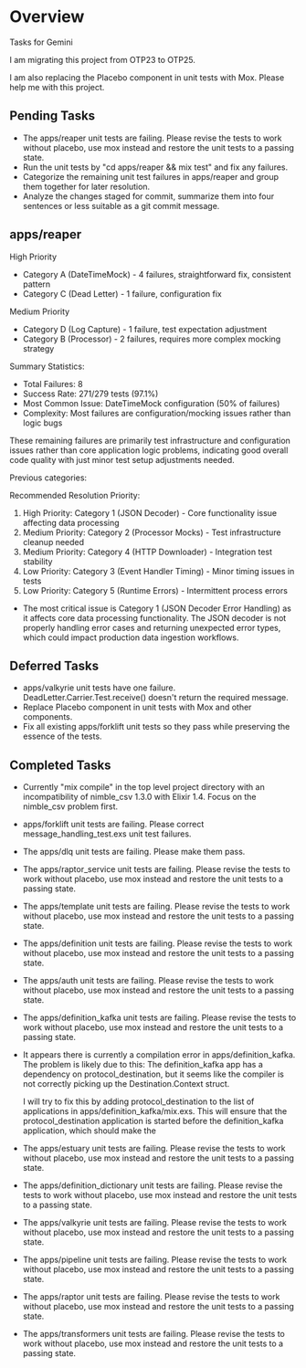 # Overview

Tasks for Gemini

I am migrating this project from OTP23 to OTP25.

I am also replacing the Placebo component in unit tests with Mox. Please help me with this project.

## Pending Tasks

- The apps/reaper unit tests are failing. Please revise the tests to work without placebo, use mox instead and restore the unit tests to a passing state.
- Run the unit tests by "cd apps/reaper && mix test" and fix any failures.
- Categorize the remaining unit test failures in apps/reaper and group them together for later resolution.
- Analyze the changes staged for commit, summarize them into four sentences or less suitable as a git commit message.

## apps/reaper

  High Priority

  - Category A (DateTimeMock) - 4 failures, straightforward fix, consistent pattern
  - Category C (Dead Letter) - 1 failure, configuration fix

  Medium Priority

  - Category D (Log Capture) - 1 failure, test expectation adjustment
  - Category B (Processor) - 2 failures, requires more complex mocking strategy

  Summary Statistics:

  - Total Failures: 8
  - Success Rate: 271/279 tests (97.1%)
  - Most Common Issue: DateTimeMock configuration (50% of failures)
  - Complexity: Most failures are configuration/mocking issues rather than logic bugs

  These remaining failures are primarily test infrastructure and configuration issues rather than core application logic problems, indicating good overall code quality with just minor test setup adjustments needed.

Previous categories:

  Recommended Resolution Priority:

  1. High Priority: Category 1 (JSON Decoder) - Core functionality issue affecting data processing
  2. Medium Priority: Category 2 (Processor Mocks) - Test infrastructure cleanup needed
  3. Medium Priority: Category 4 (HTTP Downloader) - Integration test stability
  4. Low Priority: Category 3 (Event Handler Timing) - Minor timing issues in tests
  5. Low Priority: Category 5 (Runtime Errors) - Intermittent process errors

- The most critical issue is Category 1 (JSON Decoder Error Handling) as it affects core data processing functionality. The JSON decoder is not properly handling error cases and returning unexpected error types, which could impact production data ingestion workflows.


## Deferred Tasks

- apps/valkyrie unit tests have one failure. DeadLetter.Carrier.Test.receive() doesn't return the required message.
- Replace Placebo component in unit tests with Mox and other components.
- Fix all existing apps/forklift unit tests so they pass while preserving the essence of the tests.

## Completed Tasks

- Currently "mix compile" in the top level project directory with an incompatibility of nimble_csv 1.3.0 with Elixir 1.4. Focus on the nimble_csv problem first.
-  apps/forklift unit tests are failing. Please correct message_handling_test.exs unit test failures.
- The apps/dlq unit tests are failing. Please make them pass.
- The apps/raptor_service unit tests are failing. Please revise the tests to work without placebo, use mox instead and restore the unit tests to a passing state.
- The apps/template unit tests are failing. Please revise the tests to work without placebo, use mox instead and restore the unit tests to a passing state.
- The apps/definition unit tests are failing. Please revise the tests to work without placebo, use mox instead and restore the unit tests to a passing state.
- The apps/auth unit tests are failing. Please revise the tests to work without placebo, use mox instead and restore the unit tests to a passing state.
- The apps/definition_kafka unit tests are failing. Please revise the tests to work without placebo, use mox instead and restore the unit tests to a passing state.
- It appears there is currently a compilation error in apps/definition_kafka. The problem is likely due to this:
  The definition_kafka app has a dependency on protocol_destination, but it seems like the compiler is not correctly picking up the Destination.Context struct.

  I will try to fix this by adding protocol_destination to the list of applications in apps/definition_kafka/mix.exs. This will ensure that the protocol_destination application is started before the definition_kafka application, which should make the
- The apps/estuary unit tests are failing. Please revise the tests to work without placebo, use mox instead and restore the unit tests to a passing state.
- The apps/definition_dictionary unit tests are failing. Please revise the tests to work without placebo, use mox instead and restore the unit tests to a passing state.
- The apps/valkyrie unit tests are failing. Please revise the tests to work without placebo, use mox instead and restore the unit tests to a passing state.
- The apps/pipeline unit tests are failing. Please revise the tests to work without placebo, use mox instead and restore the unit tests to a passing state.
- The apps/raptor unit tests are failing. Please revise the tests to work without placebo, use mox instead and restore the unit tests to a passing state.
- The apps/transformers unit tests are failing. Please revise the tests to work without placebo, use mox instead and restore the unit tests to a passing state.
